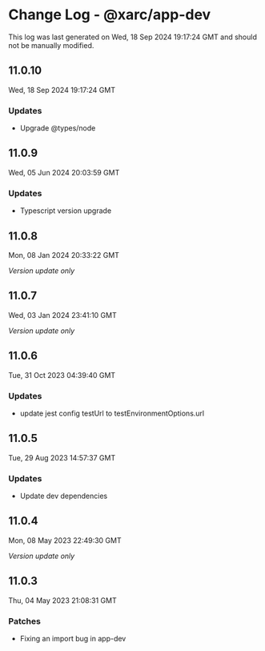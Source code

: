 # Change Log - @xarc/app-dev

This log was last generated on Wed, 18 Sep 2024 19:17:24 GMT and should not be manually modified.

## 11.0.10
Wed, 18 Sep 2024 19:17:24 GMT

### Updates

- Upgrade @types/node

## 11.0.9
Wed, 05 Jun 2024 20:03:59 GMT

### Updates

- Typescript version upgrade

## 11.0.8
Mon, 08 Jan 2024 20:33:22 GMT

_Version update only_

## 11.0.7
Wed, 03 Jan 2024 23:41:10 GMT

_Version update only_

## 11.0.6
Tue, 31 Oct 2023 04:39:40 GMT

### Updates

- update jest config testUrl to testEnvironmentOptions.url

## 11.0.5
Tue, 29 Aug 2023 14:57:37 GMT

### Updates

- Update dev dependencies

## 11.0.4
Mon, 08 May 2023 22:49:30 GMT

_Version update only_

## 11.0.3
Thu, 04 May 2023 21:08:31 GMT

### Patches

- Fixing an import bug in app-dev

